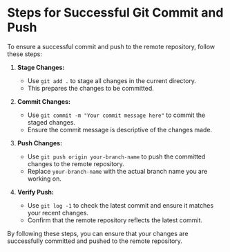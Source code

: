 # Steps for Successful Git Commit and Push

To ensure a successful commit and push to the remote repository, follow these steps:

1. **Stage Changes:**
   - Use `git add .` to stage all changes in the current directory.
   - This prepares the changes to be committed.

2. **Commit Changes:**
   - Use `git commit -m "Your commit message here"` to commit the staged changes.
   - Ensure the commit message is descriptive of the changes made.

3. **Push Changes:**
   - Use `git push origin your-branch-name` to push the committed changes to the remote repository.
   - Replace `your-branch-name` with the actual branch name you are working on.

4. **Verify Push:**
   - Use `git log -1` to check the latest commit and ensure it matches your recent changes.
   - Confirm that the remote repository reflects the latest commit.

By following these steps, you can ensure that your changes are successfully committed and pushed to the remote repository. 
